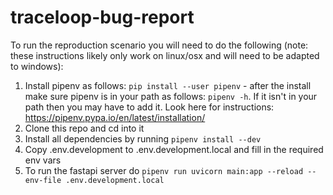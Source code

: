 # traceloop-bug-report
To run the reproduction scenario you will need to do the following (note: these instructions likely only work on linux/osx and will need to be adapted to windows):
1. Install pipenv as follows: ```pip install --user pipenv``` - after the install make sure pipenv is in your path as follows: ```pipenv -h```.  If it isn't in your path then you may have to add it.  Look here for instructions: https://pipenv.pypa.io/en/latest/installation/
2. Clone this repo and cd into it
3. Install all dependencies by running ```pipenv install --dev```
4. Copy .env.development to .env.development.local and fill in the required env vars
5. To run the fastapi server do ```pipenv run uvicorn main:app --reload --env-file .env.development.local```
   
